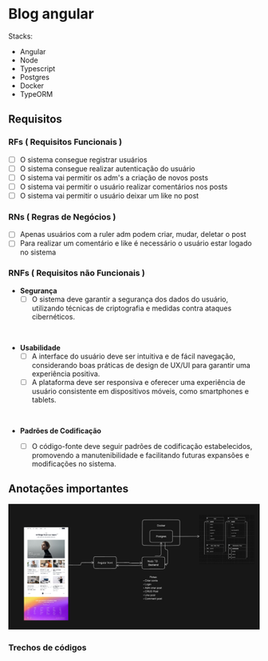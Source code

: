 # Blog angular

Stacks:

- Angular
- Node
- Typescript
- Postgres
- Docker
- TypeORM


## Requisitos

### RFs ( Requisitos Funcionais )
- [ ] O sistema consegue registrar usuários
- [ ] O sistema consegue realizar autenticação do usuário
- [ ] O sistema vai permitir os adm's a criação de novos posts
- [ ] O sistema vai permitir o usuário realizar comentários nos posts
- [ ] O sistema vai permitir o usuário deixar um like no post

### RNs ( Regras de Negócios )
- [ ] Apenas usuários com a ruler adm podem criar, mudar, deletar o post
- [ ] Para realizar um comentário e like é necessário o usuário estar logado no sistema

### RNFs ( Requisitos não Funcionais )
- **Segurança**
  - [ ] O sistema deve garantir a segurança dos dados do usuário, utilizando técnicas de criptografia e medidas contra ataques cibernéticos.
<br>

- **Usabilidade**
  - [ ] A interface do usuário deve ser intuitiva e de fácil navegação, considerando boas práticas de design de UX/UI para garantir uma experiência positiva.
  - [ ] A plataforma deve ser responsiva e oferecer uma experiência de usuário consistente em dispositivos móveis, como smartphones e tablets.
<br>

- **Padrões de Codificação**
  - [ ] O código-fonte deve seguir padrões de codificação estabelecidos, promovendo a manutenibilidade e facilitando futuras expansões e modificações no sistema.



## Anotações importantes
<img src="./assets/Screenshot from 2024-01-30 12-46-19.png">
<br>

### Trechos de códigos

